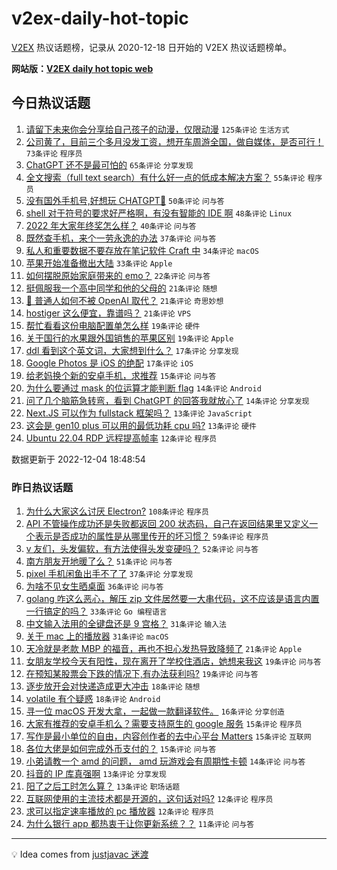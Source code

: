 # v2ex-daily-hot-topic

[V2EX](https://www.v2ex.com/) 热议话题榜，记录从 2020-12-18 日开始的 V2EX 热议话题榜单。

**网站版：[V2EX daily hot topic web](https://boojack.github.io/v2ex-daily-hot-topic-web/)**

## 今日热议话题

<!-- TODAY BEGIN -->

1. [请留下未来你会分享给自己孩子的动漫，仅限动漫](https://www.v2ex.com/t/899934) `125条评论` `生活方式`
1. [公司黄了，目前三个多月没发工资，想开车周游全国，做自媒体，是否可行！](https://www.v2ex.com/t/900016) `73条评论` `程序员`
1. [ChatGPT 还不是最可怕的](https://www.v2ex.com/t/899927) `65条评论` `分享发现`
1. [全文搜索（full text search）有什么好一点的低成本解决方案？](https://www.v2ex.com/t/899924) `55条评论` `程序员`
1. [没有国外手机号,好想玩 CHATGPT🥺](https://www.v2ex.com/t/899956) `50条评论` `问与答`
1. [shell 对于符号的要求好严格啊，有没有智能的 IDE 啊](https://www.v2ex.com/t/900033) `48条评论` `Linux`
1. [2022 年大家年终奖怎么样？](https://www.v2ex.com/t/899988) `40条评论` `问与答`
1. [既然查手机，来个一劳永逸的办法](https://www.v2ex.com/t/899929) `37条评论` `问与答`
1. [私人和重要数据不要存放在笔记软件 Craft 中](https://www.v2ex.com/t/899957) `34条评论` `macOS`
1. [苹果开始准备撤出大陆](https://www.v2ex.com/t/899953) `33条评论` `Apple`
1. [如何摆脱原始家庭带来的 emo？](https://www.v2ex.com/t/900038) `22条评论` `问与答`
1. [挺佩服我一个高中同学和他的父母的](https://www.v2ex.com/t/900058) `21条评论` `随想`
1. [🤖 普通人如何不被 OpenAI 取代？](https://www.v2ex.com/t/900031) `21条评论` `奇思妙想`
1. [hostiger 这么便宜，靠谱吗？](https://www.v2ex.com/t/899928) `21条评论` `VPS`
1. [帮忙看看这份电脑配置单怎么样](https://www.v2ex.com/t/900002) `19条评论` `硬件`
1. [关于国行的水果跟外国销售的苹果区别](https://www.v2ex.com/t/899946) `19条评论` `Apple`
1. [ddl 看到这个英文词，大家想到什么？](https://www.v2ex.com/t/900051) `17条评论` `分享发现`
1. [Google Photos 是 iOS 的绝配](https://www.v2ex.com/t/900014) `17条评论` `iOS`
1. [给老妈换个新的安卓手机，求推荐](https://www.v2ex.com/t/900024) `15条评论` `问与答`
1. [为什么要通过 mask 的位运算才能判断 flag](https://www.v2ex.com/t/900022) `14条评论` `Android`
1. [问了几个脑筋急转弯，看到 ChatGPT 的回答我就放心了](https://www.v2ex.com/t/900009) `14条评论` `分享发现`
1. [Next.JS 可以作为 fullstack 框架吗？](https://www.v2ex.com/t/899993) `13条评论` `JavaScript`
1. [这会是 gen10 plus 可以用的最低功耗 cpu 吗?](https://www.v2ex.com/t/899963) `13条评论` `硬件`
1. [Ubuntu 22.04 RDP 远程提高帧率](https://www.v2ex.com/t/899922) `12条评论` `程序员`

数据更新于 2022-12-04 18:48:54

<!-- TODAY END -->

### 昨日热议话题

<!-- YESTERDAY BEGIN -->

1. [为什么大家这么讨厌 Electron?](https://www.v2ex.com/t/899773) `108条评论` `程序员`
1. [API 不管操作成功还是失败都返回 200 状态码，自己在返回结果里又定义一个表示是否成功的属性是从哪里传开的坏习惯？](https://www.v2ex.com/t/899875) `59条评论` `程序员`
1. [v 友们，头发偏软，有方法使得头发变硬吗？](https://www.v2ex.com/t/899768) `52条评论` `问与答`
1. [南方朋友开地暖了么？](https://www.v2ex.com/t/899817) `51条评论` `问与答`
1. [pixel 手机闲鱼出手不了了](https://www.v2ex.com/t/899752) `37条评论` `分享发现`
1. [为啥不见女生晒桌面](https://www.v2ex.com/t/899792) `36条评论` `问与答`
1. [golang 咋这么恶心，解压 zip 文件居然要一大串代码，这不应该是语言内置一行搞定的吗？](https://www.v2ex.com/t/899827) `33条评论` `Go 编程语言`
1. [中文输入法用的全键盘还是 9 宫格？](https://www.v2ex.com/t/899861) `31条评论` `输入法`
1. [关于 mac 上的播放器](https://www.v2ex.com/t/899756) `31条评论` `macOS`
1. [天冷就是老款 MBP 的福音，再也不担心发热导致降频了](https://www.v2ex.com/t/899753) `21条评论` `Apple`
1. [女朋友学校今天有阳性，现在离开了学校住酒店，她想来我这](https://www.v2ex.com/t/899891) `19条评论` `问与答`
1. [在预知某股票会下跌的情况下,有办法获利吗?](https://www.v2ex.com/t/899832) `19条评论` `问与答`
1. [逐步放开会对快递造成更大冲击](https://www.v2ex.com/t/899841) `18条评论` `随想`
1. [volatile 有个疑惑](https://www.v2ex.com/t/899799) `18条评论` `Android`
1. [寻一位 macOS 开发大拿，一起做一款翻译软件。](https://www.v2ex.com/t/899826) `16条评论` `分享创造`
1. [大家有推荐的安卓手机么？需要支持原生的 google 服务](https://www.v2ex.com/t/899882) `15条评论` `程序员`
1. [写作是最小单位的自由，内容创作者的去中心平台 Matters](https://www.v2ex.com/t/899879) `15条评论` `互联网`
1. [各位大佬是如何完成外币支付的？](https://www.v2ex.com/t/899754) `15条评论` `问与答`
1. [小弟请教一个 amd 的问题， amd 玩游戏会有周期性卡顿](https://www.v2ex.com/t/899796) `14条评论` `问与答`
1. [抖音的 IP 库真强啊](https://www.v2ex.com/t/899858) `13条评论` `分享发现`
1. [阳了之后工时怎么算？](https://www.v2ex.com/t/899785) `13条评论` `职场话题`
1. [互联网使用的主流技术都是开源的，这句话对吗?](https://www.v2ex.com/t/899837) `12条评论` `程序员`
1. [求可以指定速率播放的 pc 播放器](https://www.v2ex.com/t/899787) `12条评论` `程序员`
1. [为什么银行 app 都热衷于让你更新系统？？](https://www.v2ex.com/t/899870) `11条评论` `问与答`

<!-- YESTERDAY END -->

---

💡 Idea comes from [justjavac 迷渡](https://github.com/justjavac/)
